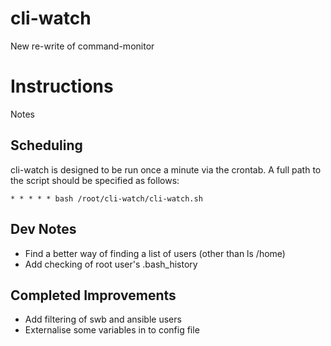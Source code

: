 # cli-watch
New re-write of command-monitor

# Instructions

Notes

## Scheduling
cli-watch is designed to be run once a minute via the crontab. A full path to the script should be specified as follows:

```* * * * * bash /root/cli-watch/cli-watch.sh```

## Dev Notes
* Find a better way of finding a list of users (other than ls /home)
* Add checking of root user's .bash_history

## Completed Improvements
* Add filtering of swb and ansible users
* Externalise some variables in to config file
